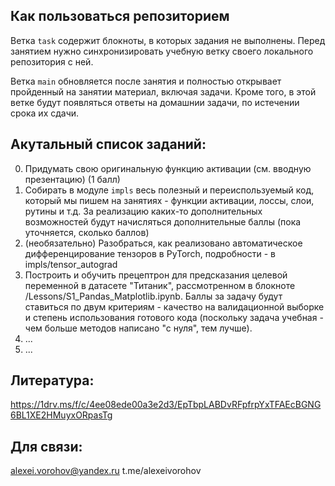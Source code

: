 ## Как пользоваться репозиторием

Ветка `task` содержит блокноты, в которых задания не выполнены. Перед занятием нужно синхронизировать учебную ветку своего локального репозитория с ней.

Ветка `main` обновляется после занятия и полностью открывает пройденный на занятии материал, включая задачи. Кроме того, в этой ветке будут появляться ответы на домашнии задачи, по истечении срока их сдачи.

## Акутальный список заданий:


0. Придумать свою оригинальную функцию активации (см. вводную презентацию) (1 балл)
1. Собирать в модуле `impls` весь полезный и переиспользуемый код, который мы пишем на занятиях - функции активации, лоссы, слои, рутины и т.д. За реализацию каких-то дополнительных возможностей будут начисляться дополнительные баллы (пока уточняется, сколько баллов)
2. (необязательно) Разобраться, как реализовано автоматическое дифференцирование тензоров в PyTorch, подробности - в impls/tensor_autograd
3. Построить и обучить прецептрон для предсказания целевой переменной в датасете "Титаник", рассмотренном в блокноте /Lessons/S1_Pandas_Matplotlib.ipynb. Баллы за задачу будут ставиться по двум критериям - качество на валидационной выборке и степень использования готового кода (поскольку задача учебная - чем больше методов написано "с нуля", тем лучше).
4. ...
5. ...

## Литература:

https://1drv.ms/f/c/4ee08ede00a3e2d3/EpTbpLABDvRFpfrpYxTFAEcBGNG6BL1XE2HMuyxORpasTg

## Для связи:

alexei.vorohov@yandex.ru
t.me/alexeivorohov

